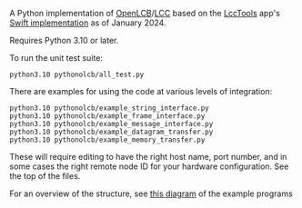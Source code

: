
A Python implementation of [OpenLCB](http://www.openlcb.org)/[LCC](https://www.nmra.org/lcc) based on the [LccTools](https://apps.apple.com/sr/app/lcctools/id1640295587) app's [Swift implementation](https://github.com/bobjacobsen/OpenlcbLibrary) as of January 2024.

Requires Python 3.10 or later.

To run the unit test suite:
```
python3.10 pythonolcb/all_test.py
```

There are examples for using the code at various levels of integration:
```
python3.10 pythonolcb/example_string_interface.py
python3.10 pythonolcb/example_frame_interface.py
python3.10 pythonolcb/example_message_interface.py
python3.10 pythonolcb/example_datagram_transfer.py
python3.10 pythonolcb/example_memory_transfer.py
```

These will require editing to have the right host name, port number, and in some cases the right remote node ID for your hardware configuration. See the top of the files.

For an overview of the structure, see [this diagram](doc/Overview.png) of the example programs
